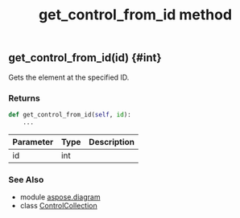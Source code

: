 ﻿---
title: get_control_from_id method
second_title: Aspose.Diagram for Python via .NET API References
description: 
type: docs
weight: 50
url: /python-net/aspose.diagram/controlcollection/get_control_from_id/
is_root: false
---

## get_control_from_id(id) {#int}

Gets the element at the specified ID.

### Returns 





```python
def get_control_from_id(self, id):
    ...
```


| Parameter | Type | Description |
| :- | :- | :- |
| id | int |  |



### See Also
* module [aspose.diagram](../../)
* class [ControlCollection](/diagram/python-net/aspose.diagram/controlcollection)
